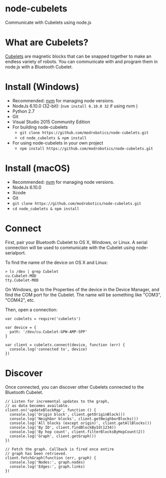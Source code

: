 node-cubelets
=============

Communicate with Cubelets using node.js

What are Cubelets?
==================

[Cubelets](https://www.modrobotics.com/cubelets) are magnetic blocks that can be snapped together to make an endless variety of robots. You can communicate with and program them in node.js with a Bluetooth Cubelet.

Install (Windows)
=================

- Recommended: [nvm](https://github.com/coreybutler/nvm-windows) for managing node versions.
- NodeJs 6.10.0 (32-bit): (`nvm install 6.10.0 32` if using nvm )
- Python 2.7
- Git
- Visual Studio 2015 Community Edition
- For building node-cubelets
    - `git clone https://github.com/modrobotics/node-cubelets.git`
    - `cd node_cubelets & npm install`
- For using node-cubelets in your own project
    - `npm install https://github.com/modrobotics/node-cubelets.git`

Install (macOS)
=================

- Recommended: [nvm](https://github.com/creationix/nvm) for managing node versions.
- NodeJs 6.10.0
- Xcode
- Git
- `git clone https://github.com/modrobotics/node-cubelets.git`
- `cd node_cubelets & npm install`


Connect
=======

First, pair your Bluetooth Cubelet to OS X, Windows, or Linux. A serial connection will be used to communicate with the Cubelet using node-serialport.

To find the name of the device on OS X and Linux:

```
> ls /dev | grep Cubelet
cu.Cubelet-MOD
tty.Cubelet-MOD
```

On Windows, go to the Properties of the device in the Device Manager, and find the COM port for the Cubelet. The name will be something like "COM3", "COM42", etc.

Then, open a connection:

```
var cubelets = require('cubelets')

var device = {
  path: '/dev/cu.Cubelet-GPW-AMP-SPP'
}

var client = cubelets.connect(device, function (err) {
  console.log('connected to', device)
})

```

Discover
========

Once connected, you can discover other Cubelets connected to the Bluetooth Cubelet.

```
// Listen for incremental updates to the graph,
// as data becomes available.
client.on('updateBlockMap', function () {
  console.log('Origin block', client.getOriginBlock())
  console.log('Neighbor blocks', client.getNeighborBlocks())
  console.log('All blocks (except origin)', client.getAllBlocks())
  console.log('By ID', client.findBlockById(1234))
  console.log('By hop count', client.filterBlocksByHopCount(2))
  console.log('Graph', client.getGraph())
})

// Fetch the graph. Callback is fired once entire
// graph has been retrieved.
client.fetchGraph(function (err, graph) {
  console.log('Nodes:', graph.nodes)
  console.log('Edges:', graph.links)
})
```
